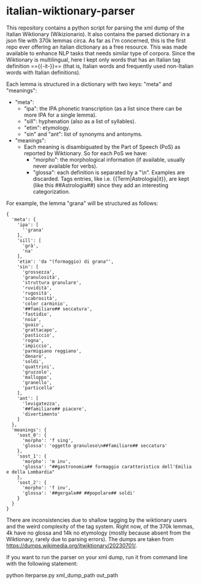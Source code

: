 # italian-wiktionary-parser
This repository contains a python script for parsing the xml dump of the Italian Wiktionary (Wikizionario). It also contains the parsed dictionary in a json file with 370k lemmas circa. As far as I'm concerned, this is the first repo ever offering an italian dictionary as a free resource. This was made available to enhance NLP tasks that needs similar type of corpora. Since the Wiktionary is multilingual, here I kept only words that has an Italian tag definition =={{-it-}}== (that is, Italian words and frequently used non-Italian words with Italian definitions). 

Each lemma is structured in a dictionary with two keys: "meta" and "meanings":

- "meta":
  - "ipa": the IPA phonetic transcription (as a list since there can be more IPA for a single lemma).
  - "sill": hyphenation (also as a list of syllables).
  - "etim": etymology.
  - "sin" and "ant": list of synonyms and antonyms.
- "meanings":
  - Each meaning is disambiguated by the Part of Speech (PoS) as reported by Wiktionary. So for each PoS we have:
    - "morpho": the morphological information (if available, usually never available for verbs).
    - "glossa": each definition is separated by a "\n". Examples are discarded. Tags entries, like i.e. {{Term|Astrologia|it}}, are kept (like this ##Astrologia##) since they add an interesting categorization.

For example, the lemma "grana" will be structured as follows:

```
{
  'meta': {
    'ipa': [
      'ˈɡrana'
    ],
    'sill': [
      'grà',
      'na'
    ],
    'etim': 'da "(formaggio) di grana"',
    'sin': [
      'grossezza',
      'granulosità',
      'struttura granulare',
      'ruvidità',
      'rugosità',
      'scabrosità',
      'color carminio',
      '##familiare## seccatura',
      'fastidio',
      'noia',
      'guaio',
      'grattacapo',
      'pasticcio',
      'rogna',
      'impiccio',
      'parmigiano reggiano',
      'denaro',
      'soldi',
      'quattrini',
      'gruzzolo',
      'malloppo',
      'granello',
      'particella'
    ],
    'ant': [
      'levigatezza',
      '##familiare## piacere',
      'divertimento'
    ]
  },
  'meanings': {
    'sost_0': {
      'morpho': 'f sing',
      'glossa': 'oggetto granuloso\n##familiare## seccatura'
    },
    'sost_1': {
      'morpho': 'm inv',
      'glossa': "##gastronomia## formaggio caratteristico dell'Emilia e della Lombardia"
    },
    'sost_2': {
      'morpho': 'f inv',
      'glossa': '##gergale## ##popolare## soldi'
    }
  }
}
```

There are inconsistencies due to shallow tagging by the wiktionary users and the weird complexity of the tag system. Right now, of the 370k lemmas, 4k have no glossa and 14k no etymology (mostly because absent from the Wiktionary, rarely due to parsing errors).
The dumps are taken from https://dumps.wikimedia.org/itwiktionary/20230701/.

If you want to run the parser on your xml dump, run it from command line with the following statement: 

python iterparse.py xml_dump_path out_path
